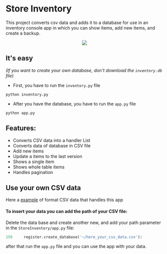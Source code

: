 # Store Inventory
This project converts csv data and adds it to a database for use in an inventory console app
in which you can show items, add new items, and create a backup.

<p align="center">
    <img src="https://github.com/windyludev/StoreInventory/blob/master/imgs/store_inventory.jpg"/>
</p>

## It's easy
_(If you want to create your own database, don't download the `inventory.db` file)_
* First, you have to run the `inventory.py` file
```
python inventory.py
```
* After you have the database, you have to run the `app.py` file
```
python app.py
```

## Features:
* Converts CSV data into a handler List 
* Converts data of database in CSV file
* Add new items
* Update a items to the last version 
* Shows a single item
* Shows whole table items
* Handles pagination

## Use your own CSV data
Here a [example](https://github.com/windyludev/StoreInventory/blob/master/backup/backup.csv) of format CSV data that handles this app

#### To insert your data you can add the path of your CSV file:
Delete the data base and create another new, and add your path parameter
in the `StoreInventory/app.py` file:
```python
159     register.create_database('~/here_your_csv_data.csv'):
```

after that run the `app.py` file and you can use the app with your data.
